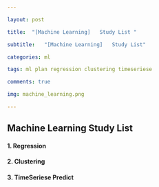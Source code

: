 ```yaml
---

layout: post

title:  "[Machine Learning]   Study List "

subtitle:   "[Machine Learning]   Study List"

categories: ml

tags: ml plan regression clustering timeseriese 

comments: true

img: machine_learning.png

---
```



## Machine Learning Study List 



#### 1. Regression



#### 2. Clustering 

#### 3. TimeSeriese Predict 







